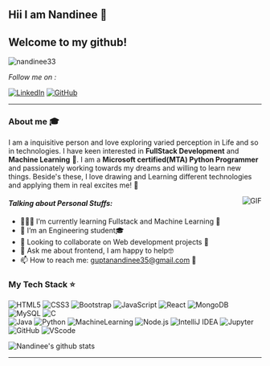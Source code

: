  ## Hii I am Nandinee 👋
 
 ## Welcome to my github!
 
<p align="left"><img src="https://komarev.com/ghpvc/?username=nandinee33" alt="nandinee33"/> </p>

<i>Follow me on :</i>
<p>
<!-- <a href="mailto:guptanandinee35@gmail.com.com" target="_blank"><img src="https://img.shields.io/badge/-Gmail-c14438?style=flat-square&logo=Gmail&logoColor=white" alt="Email"></a> -->
<a href="https://www.linkedin.com/in/nandinee-gupta-78277b193/" target="_blank"><img src="https://img.shields.io/badge/LinkedIn-%230077B5.svg?&style=flat-square&logo=linkedin&logoColor=white" alt="LinkedIn"></a>
<a href="https://github.com/nandinee33/" target="_blank"><img src="https://img.shields.io/badge/-GitHub-181717?style=flat-square&logo=github" alt="GitHub"></a>
</p>

<hr>

### About me :mortar_board:

I am a inquisitive person and love exploring varied perception in Life and so in technologies. I have keen interested in **FullStack Development** and **Machine Learning** 👀. I am a **Microsoft certified(MTA) Python Programmer** and passionately working towards my dreams and willing to learn new things. Beside's these, I love drawing and Learning different technologies and applying them in real excites me! 🤩<br />

<img align="right" alt="GIF" src="https://media.tenor.com/images/7db4eaa3e47272c8e58ee018fc390b7d/tenor.gif" />

#### *Talking about Personal Stuffs:*

- 👨🏽‍💻 I’m currently learning Fullstack and  Machine Learning 🧐
- 🌱 I’m an Engineering student🎓
- 👯 Looking to collaborate on Web development projects 🤗
- 💬 Ask me about frontend, I am happy to help🤓
- 📫 How to reach me: guptanandinee35@gmail.com 🔗

### My Tech Stack ⭐

![HTML5](https://img.shields.io/badge/-HTML5-%23E44D27?style=flat-square&logo=html5&logoColor=ffffff)
![CSS3](https://img.shields.io/badge/-CSS3-%231572B6?style=flat-square&logo=css3)
![Bootstrap](https://img.shields.io/badge/-Bootstrap-purple?style=flat-square&logo=Bootstrap)
![JavaScript](https://img.shields.io/badge/-JavaScript-yellow?style=flat-square&logo=Javascript)
![React](https://img.shields.io/badge/-React-pink?style=flat-square&logo=React)
![MongoDB](https://img.shields.io/badge/-MongoDB-yellow?style=flat-square&logo=MongoDB)
![MySQL](https://img.shields.io/badge/-MySQL-red?style=flat-square&logo=MySQL)
![C](https://img.shields.io/badge/-gray?style=flat-square&logo=C)
<br>
![Java](http://img.shields.io/badge/-Java-007396?style=flat-square&logo=java&logoColor=ffffff)
![Python](https://img.shields.io/badge/-Python-yellow?style=flat-square&logo=Python)
![MachineLearning](https://img.shields.io/badge/-MachineLearning-181717?style=flat-square&logo=ML)
![Node.js](http://img.shields.io/badge/-Node%20Express-3DDC84?style=flat-square&logo=Node-Express&logoColor=ffffff)
![IntelliJ IDEA](http://img.shields.io/badge/-IntelliJ-000000?style=flat-square&logo=intellij-idea&logoColor=ffffff)
![Jupyter](https://img.shields.io/badge/-Jupyter-pink?style=flat-square&logo=Jupyter)
![GitHub](https://img.shields.io/badge/-GitHub-181717?style=flat-square&logo=github)
![VScode](https://img.shields.io/badge/-VScode-blue?style=flat-square&logo=VScode)


![Nandinee's github stats](https://github-readme-stats.vercel.app/api?username=nandinee33&show_icons=true&hide_border=true)

<hr>




